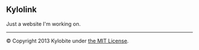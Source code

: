 Kylolink
---------------------

Just a website I'm working on.
***
&copy; Copyright 2013 Kylobite under [the MIT License](LICENSE).